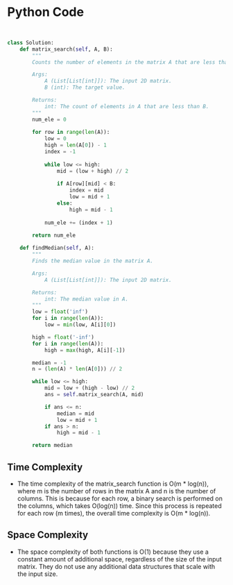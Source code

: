 # Python Code

```python 


class Solution:
    def matrix_search(self, A, B):
        """
        Counts the number of elements in the matrix A that are less than B.

        Args:
            A (List[List[int]]): The input 2D matrix.
            B (int): The target value.

        Returns:
            int: The count of elements in A that are less than B.
        """
        num_ele = 0
        
        for row in range(len(A)):
            low = 0
            high = len(A[0]) - 1
            index = -1
            
            while low <= high:
                mid = (low + high) // 2
                
                if A[row][mid] < B:
                    index = mid
                    low = mid + 1
                else:
                    high = mid - 1
            
            num_ele += (index + 1)
        
        return num_ele

    def findMedian(self, A):
        """
        Finds the median value in the matrix A.

        Args:
            A (List[List[int]]): The input 2D matrix.

        Returns:
            int: The median value in A.
        """
        low = float('inf')
        for i in range(len(A)):
            low = min(low, A[i][0])

        high = float('-inf')
        for i in range(len(A)):
            high = max(high, A[i][-1])

        median = -1
        n = (len(A) * len(A[0])) // 2

        while low <= high:
            mid = low + (high - low) // 2
            ans = self.matrix_search(A, mid)

            if ans <= n:
                median = mid
                low = mid + 1
            if ans > n:
                high = mid - 1

        return median


```


## Time Complexity

- The time complexity of the matrix_search function is O(m * log(n)), where m is the number of rows in the matrix A and n is the number of columns. This is because for each row, a binary search is performed on the columns, which takes O(log(n)) time. Since this process is repeated for each row (m times), the overall time complexity is O(m * log(n)).

## Space Complexity

- The space complexity of both functions is O(1) because they use a constant amount of additional space, regardless of the size of the input matrix. They do not use any additional data structures that scale with the input size.
